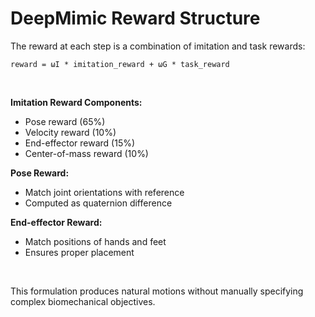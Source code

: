 # DeepMimic Reward Structure

The reward at each step is a combination of imitation and task rewards:

```
reward = ωI * imitation_reward + ωG * task_reward
```

<br>

<div class="grid grid-cols-2 gap-4">
<div>

**Imitation Reward Components:**
- Pose reward (65%)
- Velocity reward (10%)
- End-effector reward (15%)
- Center-of-mass reward (10%)

</div>
<div>

**Pose Reward:**
- Match joint orientations with reference
- Computed as quaternion difference

**End-effector Reward:**
- Match positions of hands and feet
- Ensures proper placement

</div>
</div>

<br>

This formulation produces natural motions without manually specifying complex biomechanical objectives. 